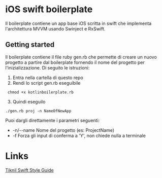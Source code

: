 # iOS swift boilerplate

Il boilerplate contiene un app base iOS scritta in swift che implementa l'architettura MVVM usando Swinject e RxSwift.

## Getting started

Il boilerplate contiene il file ruby gen.rb che permette di creare un nuovo progetto a partire dal boilerplate fornendo il nome del progetto per l'inizializzazione. Di seguito le istruzioni:

1. Entra nella cartella di questo repo
2. Rendi lo script gen.rb eseguibile
```
 chmod +x kotlinboilerplate.rb
```
3. Quindi eseguilo
```
./gen.rb proj -n NameOfNewApp
```

Puoi dargli direttamente i parametri seguenti: 

- -n/--name Nome del progetto (es: ProjectName) 
- -f Forza gli input di conferma a 'Y', non chiede nulla a terminale

# Links

[Tiknil Swift Style Guide](https://github.com/tiknil/swift-style-guide)